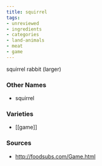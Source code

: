 ```yaml
---
title: squirrel
tags:
- unreviewed
- ingredients
- categories
- land-animals
- meat
- game
---
```

squirrel rabbit (larger)

### Other Names

* squirrel

### Varieties

* [[game]]

### Sources
* http://foodsubs.com/Game.html
